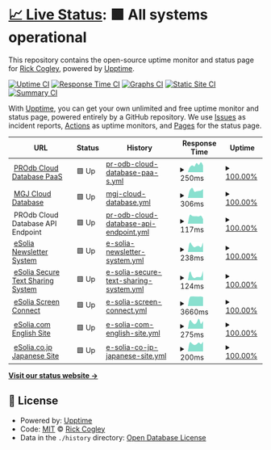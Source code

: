 # [📈 Live Status](https://uptime.esolia.pro): <!--live status--> **🟩 All systems operational**

This repository contains the open-source uptime monitor and status page for [Rick Cogley](https://rick.cogley.info), powered by [Upptime](https://github.com/upptime/upptime).

[![Uptime CI](https://github.com/koj-co/upptime/workflows/Uptime%20CI/badge.svg)](https://github.com/koj-co/upptime/actions?query=workflow%3A%22Uptime+CI%22)
[![Response Time CI](https://github.com/koj-co/upptime/workflows/Response%20Time%20CI/badge.svg)](https://github.com/koj-co/upptime/actions?query=workflow%3A%22Response+Time+CI%22)
[![Graphs CI](https://github.com/koj-co/upptime/workflows/Graphs%20CI/badge.svg)](https://github.com/koj-co/upptime/actions?query=workflow%3A%22Graphs+CI%22)
[![Static Site CI](https://github.com/koj-co/upptime/workflows/Static%20Site%20CI/badge.svg)](https://github.com/koj-co/upptime/actions?query=workflow%3A%22Static+Site+CI%22)
[![Summary CI](https://github.com/koj-co/upptime/workflows/Summary%20CI/badge.svg)](https://github.com/koj-co/upptime/actions?query=workflow%3A%22Summary+CI%22)

With [Upptime](https://upptime.js.org), you can get your own unlimited and free uptime monitor and status page, powered entirely by a GitHub repository. We use [Issues](https://github.com/RickCogley/esolia-uptime/issues) as incident reports, [Actions](https://github.com/RickCogley/esolia-uptime/actions) as uptime monitors, and [Pages](https://uptime.esolia.pro) for the status page.

<!--start: status pages-->
<!-- This summary is generated by Upptime (https://github.com/upptime/upptime) -->
<!-- Do not edit this manually, your changes will be overwritten -->
<!-- prettier-ignore -->
| URL | Status | History | Response Time | Uptime |
| --- | ------ | ------- | ------------- | ------ |
| <img alt="" src="https://assets.esolia.com/eSolia-Chicklet-Color-512px.ico" height="13"> [PROdb Cloud Database PaaS](https://pro.dbflex.net/secure/login.aspx) | 🟩 Up | [pr-odb-cloud-database-paa-s.yml](https://github.com/RickCogley/esolia-uptime/commits/master/history/pr-odb-cloud-database-paa-s.yml) | <details><summary><img alt="Response time graph" src="./graphs/pr-odb-cloud-database-paa-s/response-time-week.png" height="20"> 250ms</summary><br><a href="https://RickCogley.github.io/esolia-uptime/history/pr-odb-cloud-database-paa-s"><img alt="Response time 272" src="https://img.shields.io/endpoint?url=https%3A%2F%2Fraw.githubusercontent.com%2FRickCogley%2Fesolia-uptime%2Fmaster%2Fapi%2Fpr-odb-cloud-database-paa-s%2Fresponse-time.json"></a><br><a href="https://RickCogley.github.io/esolia-uptime/history/pr-odb-cloud-database-paa-s"><img alt="24-hour response time 250" src="https://img.shields.io/endpoint?url=https%3A%2F%2Fraw.githubusercontent.com%2FRickCogley%2Fesolia-uptime%2Fmaster%2Fapi%2Fpr-odb-cloud-database-paa-s%2Fresponse-time-day.json"></a><br><a href="https://RickCogley.github.io/esolia-uptime/history/pr-odb-cloud-database-paa-s"><img alt="7-day response time 250" src="https://img.shields.io/endpoint?url=https%3A%2F%2Fraw.githubusercontent.com%2FRickCogley%2Fesolia-uptime%2Fmaster%2Fapi%2Fpr-odb-cloud-database-paa-s%2Fresponse-time-week.json"></a><br><a href="https://RickCogley.github.io/esolia-uptime/history/pr-odb-cloud-database-paa-s"><img alt="30-day response time 272" src="https://img.shields.io/endpoint?url=https%3A%2F%2Fraw.githubusercontent.com%2FRickCogley%2Fesolia-uptime%2Fmaster%2Fapi%2Fpr-odb-cloud-database-paa-s%2Fresponse-time-month.json"></a><br><a href="https://RickCogley.github.io/esolia-uptime/history/pr-odb-cloud-database-paa-s"><img alt="1-year response time 272" src="https://img.shields.io/endpoint?url=https%3A%2F%2Fraw.githubusercontent.com%2FRickCogley%2Fesolia-uptime%2Fmaster%2Fapi%2Fpr-odb-cloud-database-paa-s%2Fresponse-time-year.json"></a></details> | <details><summary><a href="https://RickCogley.github.io/esolia-uptime/history/pr-odb-cloud-database-paa-s">100.00%</a></summary><a href="https://RickCogley.github.io/esolia-uptime/history/pr-odb-cloud-database-paa-s"><img alt="All-time uptime 100.00%" src="https://img.shields.io/endpoint?url=https%3A%2F%2Fraw.githubusercontent.com%2FRickCogley%2Fesolia-uptime%2Fmaster%2Fapi%2Fpr-odb-cloud-database-paa-s%2Fuptime.json"></a><br><a href="https://RickCogley.github.io/esolia-uptime/history/pr-odb-cloud-database-paa-s"><img alt="24-hour uptime 100.00%" src="https://img.shields.io/endpoint?url=https%3A%2F%2Fraw.githubusercontent.com%2FRickCogley%2Fesolia-uptime%2Fmaster%2Fapi%2Fpr-odb-cloud-database-paa-s%2Fuptime-day.json"></a><br><a href="https://RickCogley.github.io/esolia-uptime/history/pr-odb-cloud-database-paa-s"><img alt="7-day uptime 100.00%" src="https://img.shields.io/endpoint?url=https%3A%2F%2Fraw.githubusercontent.com%2FRickCogley%2Fesolia-uptime%2Fmaster%2Fapi%2Fpr-odb-cloud-database-paa-s%2Fuptime-week.json"></a><br><a href="https://RickCogley.github.io/esolia-uptime/history/pr-odb-cloud-database-paa-s"><img alt="30-day uptime 100.00%" src="https://img.shields.io/endpoint?url=https%3A%2F%2Fraw.githubusercontent.com%2FRickCogley%2Fesolia-uptime%2Fmaster%2Fapi%2Fpr-odb-cloud-database-paa-s%2Fuptime-month.json"></a><br><a href="https://RickCogley.github.io/esolia-uptime/history/pr-odb-cloud-database-paa-s"><img alt="1-year uptime 100.00%" src="https://img.shields.io/endpoint?url=https%3A%2F%2Fraw.githubusercontent.com%2FRickCogley%2Fesolia-uptime%2Fmaster%2Fapi%2Fpr-odb-cloud-database-paa-s%2Fuptime-year.json"></a></details>
| <img alt="" src="https://favicons.githubusercontent.com/db.myriadgenetics-ops.com" height="13"> [MGJ Cloud Database](https://db.myriadgenetics-ops.com/secure/login.aspx) | 🟩 Up | [mgj-cloud-database.yml](https://github.com/RickCogley/esolia-uptime/commits/master/history/mgj-cloud-database.yml) | <details><summary><img alt="Response time graph" src="./graphs/mgj-cloud-database/response-time-week.png" height="20"> 306ms</summary><br><a href="https://RickCogley.github.io/esolia-uptime/history/mgj-cloud-database"><img alt="Response time 303" src="https://img.shields.io/endpoint?url=https%3A%2F%2Fraw.githubusercontent.com%2FRickCogley%2Fesolia-uptime%2Fmaster%2Fapi%2Fmgj-cloud-database%2Fresponse-time.json"></a><br><a href="https://RickCogley.github.io/esolia-uptime/history/mgj-cloud-database"><img alt="24-hour response time 345" src="https://img.shields.io/endpoint?url=https%3A%2F%2Fraw.githubusercontent.com%2FRickCogley%2Fesolia-uptime%2Fmaster%2Fapi%2Fmgj-cloud-database%2Fresponse-time-day.json"></a><br><a href="https://RickCogley.github.io/esolia-uptime/history/mgj-cloud-database"><img alt="7-day response time 306" src="https://img.shields.io/endpoint?url=https%3A%2F%2Fraw.githubusercontent.com%2FRickCogley%2Fesolia-uptime%2Fmaster%2Fapi%2Fmgj-cloud-database%2Fresponse-time-week.json"></a><br><a href="https://RickCogley.github.io/esolia-uptime/history/mgj-cloud-database"><img alt="30-day response time 303" src="https://img.shields.io/endpoint?url=https%3A%2F%2Fraw.githubusercontent.com%2FRickCogley%2Fesolia-uptime%2Fmaster%2Fapi%2Fmgj-cloud-database%2Fresponse-time-month.json"></a><br><a href="https://RickCogley.github.io/esolia-uptime/history/mgj-cloud-database"><img alt="1-year response time 303" src="https://img.shields.io/endpoint?url=https%3A%2F%2Fraw.githubusercontent.com%2FRickCogley%2Fesolia-uptime%2Fmaster%2Fapi%2Fmgj-cloud-database%2Fresponse-time-year.json"></a></details> | <details><summary><a href="https://RickCogley.github.io/esolia-uptime/history/mgj-cloud-database">100.00%</a></summary><a href="https://RickCogley.github.io/esolia-uptime/history/mgj-cloud-database"><img alt="All-time uptime 100.00%" src="https://img.shields.io/endpoint?url=https%3A%2F%2Fraw.githubusercontent.com%2FRickCogley%2Fesolia-uptime%2Fmaster%2Fapi%2Fmgj-cloud-database%2Fuptime.json"></a><br><a href="https://RickCogley.github.io/esolia-uptime/history/mgj-cloud-database"><img alt="24-hour uptime 100.00%" src="https://img.shields.io/endpoint?url=https%3A%2F%2Fraw.githubusercontent.com%2FRickCogley%2Fesolia-uptime%2Fmaster%2Fapi%2Fmgj-cloud-database%2Fuptime-day.json"></a><br><a href="https://RickCogley.github.io/esolia-uptime/history/mgj-cloud-database"><img alt="7-day uptime 100.00%" src="https://img.shields.io/endpoint?url=https%3A%2F%2Fraw.githubusercontent.com%2FRickCogley%2Fesolia-uptime%2Fmaster%2Fapi%2Fmgj-cloud-database%2Fuptime-week.json"></a><br><a href="https://RickCogley.github.io/esolia-uptime/history/mgj-cloud-database"><img alt="30-day uptime 100.00%" src="https://img.shields.io/endpoint?url=https%3A%2F%2Fraw.githubusercontent.com%2FRickCogley%2Fesolia-uptime%2Fmaster%2Fapi%2Fmgj-cloud-database%2Fuptime-month.json"></a><br><a href="https://RickCogley.github.io/esolia-uptime/history/mgj-cloud-database"><img alt="1-year uptime 100.00%" src="https://img.shields.io/endpoint?url=https%3A%2F%2Fraw.githubusercontent.com%2FRickCogley%2Fesolia-uptime%2Fmaster%2Fapi%2Fmgj-cloud-database%2Fuptime-year.json"></a></details>
| <img alt="" src="https://assets.esolia.com/eSolia-Chicklet-Color-512px.ico" height="13"> PROdb Cloud Database API Endpoint | 🟩 Up | [pr-odb-cloud-database-api-endpoint.yml](https://github.com/RickCogley/esolia-uptime/commits/master/history/pr-odb-cloud-database-api-endpoint.yml) | <details><summary><img alt="Response time graph" src="./graphs/pr-odb-cloud-database-api-endpoint/response-time-week.png" height="20"> 117ms</summary><br><a href="https://RickCogley.github.io/esolia-uptime/history/pr-odb-cloud-database-api-endpoint"><img alt="Response time 143" src="https://img.shields.io/endpoint?url=https%3A%2F%2Fraw.githubusercontent.com%2FRickCogley%2Fesolia-uptime%2Fmaster%2Fapi%2Fpr-odb-cloud-database-api-endpoint%2Fresponse-time.json"></a><br><a href="https://RickCogley.github.io/esolia-uptime/history/pr-odb-cloud-database-api-endpoint"><img alt="24-hour response time 147" src="https://img.shields.io/endpoint?url=https%3A%2F%2Fraw.githubusercontent.com%2FRickCogley%2Fesolia-uptime%2Fmaster%2Fapi%2Fpr-odb-cloud-database-api-endpoint%2Fresponse-time-day.json"></a><br><a href="https://RickCogley.github.io/esolia-uptime/history/pr-odb-cloud-database-api-endpoint"><img alt="7-day response time 117" src="https://img.shields.io/endpoint?url=https%3A%2F%2Fraw.githubusercontent.com%2FRickCogley%2Fesolia-uptime%2Fmaster%2Fapi%2Fpr-odb-cloud-database-api-endpoint%2Fresponse-time-week.json"></a><br><a href="https://RickCogley.github.io/esolia-uptime/history/pr-odb-cloud-database-api-endpoint"><img alt="30-day response time 143" src="https://img.shields.io/endpoint?url=https%3A%2F%2Fraw.githubusercontent.com%2FRickCogley%2Fesolia-uptime%2Fmaster%2Fapi%2Fpr-odb-cloud-database-api-endpoint%2Fresponse-time-month.json"></a><br><a href="https://RickCogley.github.io/esolia-uptime/history/pr-odb-cloud-database-api-endpoint"><img alt="1-year response time 143" src="https://img.shields.io/endpoint?url=https%3A%2F%2Fraw.githubusercontent.com%2FRickCogley%2Fesolia-uptime%2Fmaster%2Fapi%2Fpr-odb-cloud-database-api-endpoint%2Fresponse-time-year.json"></a></details> | <details><summary><a href="https://RickCogley.github.io/esolia-uptime/history/pr-odb-cloud-database-api-endpoint">100.00%</a></summary><a href="https://RickCogley.github.io/esolia-uptime/history/pr-odb-cloud-database-api-endpoint"><img alt="All-time uptime 100.00%" src="https://img.shields.io/endpoint?url=https%3A%2F%2Fraw.githubusercontent.com%2FRickCogley%2Fesolia-uptime%2Fmaster%2Fapi%2Fpr-odb-cloud-database-api-endpoint%2Fuptime.json"></a><br><a href="https://RickCogley.github.io/esolia-uptime/history/pr-odb-cloud-database-api-endpoint"><img alt="24-hour uptime 100.00%" src="https://img.shields.io/endpoint?url=https%3A%2F%2Fraw.githubusercontent.com%2FRickCogley%2Fesolia-uptime%2Fmaster%2Fapi%2Fpr-odb-cloud-database-api-endpoint%2Fuptime-day.json"></a><br><a href="https://RickCogley.github.io/esolia-uptime/history/pr-odb-cloud-database-api-endpoint"><img alt="7-day uptime 100.00%" src="https://img.shields.io/endpoint?url=https%3A%2F%2Fraw.githubusercontent.com%2FRickCogley%2Fesolia-uptime%2Fmaster%2Fapi%2Fpr-odb-cloud-database-api-endpoint%2Fuptime-week.json"></a><br><a href="https://RickCogley.github.io/esolia-uptime/history/pr-odb-cloud-database-api-endpoint"><img alt="30-day uptime 100.00%" src="https://img.shields.io/endpoint?url=https%3A%2F%2Fraw.githubusercontent.com%2FRickCogley%2Fesolia-uptime%2Fmaster%2Fapi%2Fpr-odb-cloud-database-api-endpoint%2Fuptime-month.json"></a><br><a href="https://RickCogley.github.io/esolia-uptime/history/pr-odb-cloud-database-api-endpoint"><img alt="1-year uptime 100.00%" src="https://img.shields.io/endpoint?url=https%3A%2F%2Fraw.githubusercontent.com%2FRickCogley%2Fesolia-uptime%2Fmaster%2Fapi%2Fpr-odb-cloud-database-api-endpoint%2Fuptime-year.json"></a></details>
| <img alt="" src="https://assets.esolia.com/eSolia-Chicklet-Color-512px.ico" height="13"> [eSolia Newsletter System](https://send.esolia.pro) | 🟩 Up | [e-solia-newsletter-system.yml](https://github.com/RickCogley/esolia-uptime/commits/master/history/e-solia-newsletter-system.yml) | <details><summary><img alt="Response time graph" src="./graphs/e-solia-newsletter-system/response-time-week.png" height="20"> 238ms</summary><br><a href="https://RickCogley.github.io/esolia-uptime/history/e-solia-newsletter-system"><img alt="Response time 222" src="https://img.shields.io/endpoint?url=https%3A%2F%2Fraw.githubusercontent.com%2FRickCogley%2Fesolia-uptime%2Fmaster%2Fapi%2Fe-solia-newsletter-system%2Fresponse-time.json"></a><br><a href="https://RickCogley.github.io/esolia-uptime/history/e-solia-newsletter-system"><img alt="24-hour response time 325" src="https://img.shields.io/endpoint?url=https%3A%2F%2Fraw.githubusercontent.com%2FRickCogley%2Fesolia-uptime%2Fmaster%2Fapi%2Fe-solia-newsletter-system%2Fresponse-time-day.json"></a><br><a href="https://RickCogley.github.io/esolia-uptime/history/e-solia-newsletter-system"><img alt="7-day response time 238" src="https://img.shields.io/endpoint?url=https%3A%2F%2Fraw.githubusercontent.com%2FRickCogley%2Fesolia-uptime%2Fmaster%2Fapi%2Fe-solia-newsletter-system%2Fresponse-time-week.json"></a><br><a href="https://RickCogley.github.io/esolia-uptime/history/e-solia-newsletter-system"><img alt="30-day response time 222" src="https://img.shields.io/endpoint?url=https%3A%2F%2Fraw.githubusercontent.com%2FRickCogley%2Fesolia-uptime%2Fmaster%2Fapi%2Fe-solia-newsletter-system%2Fresponse-time-month.json"></a><br><a href="https://RickCogley.github.io/esolia-uptime/history/e-solia-newsletter-system"><img alt="1-year response time 222" src="https://img.shields.io/endpoint?url=https%3A%2F%2Fraw.githubusercontent.com%2FRickCogley%2Fesolia-uptime%2Fmaster%2Fapi%2Fe-solia-newsletter-system%2Fresponse-time-year.json"></a></details> | <details><summary><a href="https://RickCogley.github.io/esolia-uptime/history/e-solia-newsletter-system">100.00%</a></summary><a href="https://RickCogley.github.io/esolia-uptime/history/e-solia-newsletter-system"><img alt="All-time uptime 100.00%" src="https://img.shields.io/endpoint?url=https%3A%2F%2Fraw.githubusercontent.com%2FRickCogley%2Fesolia-uptime%2Fmaster%2Fapi%2Fe-solia-newsletter-system%2Fuptime.json"></a><br><a href="https://RickCogley.github.io/esolia-uptime/history/e-solia-newsletter-system"><img alt="24-hour uptime 100.00%" src="https://img.shields.io/endpoint?url=https%3A%2F%2Fraw.githubusercontent.com%2FRickCogley%2Fesolia-uptime%2Fmaster%2Fapi%2Fe-solia-newsletter-system%2Fuptime-day.json"></a><br><a href="https://RickCogley.github.io/esolia-uptime/history/e-solia-newsletter-system"><img alt="7-day uptime 100.00%" src="https://img.shields.io/endpoint?url=https%3A%2F%2Fraw.githubusercontent.com%2FRickCogley%2Fesolia-uptime%2Fmaster%2Fapi%2Fe-solia-newsletter-system%2Fuptime-week.json"></a><br><a href="https://RickCogley.github.io/esolia-uptime/history/e-solia-newsletter-system"><img alt="30-day uptime 100.00%" src="https://img.shields.io/endpoint?url=https%3A%2F%2Fraw.githubusercontent.com%2FRickCogley%2Fesolia-uptime%2Fmaster%2Fapi%2Fe-solia-newsletter-system%2Fuptime-month.json"></a><br><a href="https://RickCogley.github.io/esolia-uptime/history/e-solia-newsletter-system"><img alt="1-year uptime 100.00%" src="https://img.shields.io/endpoint?url=https%3A%2F%2Fraw.githubusercontent.com%2FRickCogley%2Fesolia-uptime%2Fmaster%2Fapi%2Fe-solia-newsletter-system%2Fuptime-year.json"></a></details>
| <img alt="" src="https://assets.esolia.com/eSolia-Chicklet-Color-512px.ico" height="13"> [eSolia Secure Text Sharing System](https://salty.esolia.pro) | 🟩 Up | [e-solia-secure-text-sharing-system.yml](https://github.com/RickCogley/esolia-uptime/commits/master/history/e-solia-secure-text-sharing-system.yml) | <details><summary><img alt="Response time graph" src="./graphs/e-solia-secure-text-sharing-system/response-time-week.png" height="20"> 124ms</summary><br><a href="https://RickCogley.github.io/esolia-uptime/history/e-solia-secure-text-sharing-system"><img alt="Response time 193" src="https://img.shields.io/endpoint?url=https%3A%2F%2Fraw.githubusercontent.com%2FRickCogley%2Fesolia-uptime%2Fmaster%2Fapi%2Fe-solia-secure-text-sharing-system%2Fresponse-time.json"></a><br><a href="https://RickCogley.github.io/esolia-uptime/history/e-solia-secure-text-sharing-system"><img alt="24-hour response time 209" src="https://img.shields.io/endpoint?url=https%3A%2F%2Fraw.githubusercontent.com%2FRickCogley%2Fesolia-uptime%2Fmaster%2Fapi%2Fe-solia-secure-text-sharing-system%2Fresponse-time-day.json"></a><br><a href="https://RickCogley.github.io/esolia-uptime/history/e-solia-secure-text-sharing-system"><img alt="7-day response time 124" src="https://img.shields.io/endpoint?url=https%3A%2F%2Fraw.githubusercontent.com%2FRickCogley%2Fesolia-uptime%2Fmaster%2Fapi%2Fe-solia-secure-text-sharing-system%2Fresponse-time-week.json"></a><br><a href="https://RickCogley.github.io/esolia-uptime/history/e-solia-secure-text-sharing-system"><img alt="30-day response time 193" src="https://img.shields.io/endpoint?url=https%3A%2F%2Fraw.githubusercontent.com%2FRickCogley%2Fesolia-uptime%2Fmaster%2Fapi%2Fe-solia-secure-text-sharing-system%2Fresponse-time-month.json"></a><br><a href="https://RickCogley.github.io/esolia-uptime/history/e-solia-secure-text-sharing-system"><img alt="1-year response time 193" src="https://img.shields.io/endpoint?url=https%3A%2F%2Fraw.githubusercontent.com%2FRickCogley%2Fesolia-uptime%2Fmaster%2Fapi%2Fe-solia-secure-text-sharing-system%2Fresponse-time-year.json"></a></details> | <details><summary><a href="https://RickCogley.github.io/esolia-uptime/history/e-solia-secure-text-sharing-system">100.00%</a></summary><a href="https://RickCogley.github.io/esolia-uptime/history/e-solia-secure-text-sharing-system"><img alt="All-time uptime 100.00%" src="https://img.shields.io/endpoint?url=https%3A%2F%2Fraw.githubusercontent.com%2FRickCogley%2Fesolia-uptime%2Fmaster%2Fapi%2Fe-solia-secure-text-sharing-system%2Fuptime.json"></a><br><a href="https://RickCogley.github.io/esolia-uptime/history/e-solia-secure-text-sharing-system"><img alt="24-hour uptime 100.00%" src="https://img.shields.io/endpoint?url=https%3A%2F%2Fraw.githubusercontent.com%2FRickCogley%2Fesolia-uptime%2Fmaster%2Fapi%2Fe-solia-secure-text-sharing-system%2Fuptime-day.json"></a><br><a href="https://RickCogley.github.io/esolia-uptime/history/e-solia-secure-text-sharing-system"><img alt="7-day uptime 100.00%" src="https://img.shields.io/endpoint?url=https%3A%2F%2Fraw.githubusercontent.com%2FRickCogley%2Fesolia-uptime%2Fmaster%2Fapi%2Fe-solia-secure-text-sharing-system%2Fuptime-week.json"></a><br><a href="https://RickCogley.github.io/esolia-uptime/history/e-solia-secure-text-sharing-system"><img alt="30-day uptime 100.00%" src="https://img.shields.io/endpoint?url=https%3A%2F%2Fraw.githubusercontent.com%2FRickCogley%2Fesolia-uptime%2Fmaster%2Fapi%2Fe-solia-secure-text-sharing-system%2Fuptime-month.json"></a><br><a href="https://RickCogley.github.io/esolia-uptime/history/e-solia-secure-text-sharing-system"><img alt="1-year uptime 100.00%" src="https://img.shields.io/endpoint?url=https%3A%2F%2Fraw.githubusercontent.com%2FRickCogley%2Fesolia-uptime%2Fmaster%2Fapi%2Fe-solia-secure-text-sharing-system%2Fuptime-year.json"></a></details>
| <img alt="" src="https://assets.esolia.com/eSolia-Chicklet-Color-512px.ico" height="13"> [eSolia Screen Connect](https://esolia.screenconnect.com) | 🟩 Up | [e-solia-screen-connect.yml](https://github.com/RickCogley/esolia-uptime/commits/master/history/e-solia-screen-connect.yml) | <details><summary><img alt="Response time graph" src="./graphs/e-solia-screen-connect/response-time-week.png" height="20"> 3660ms</summary><br><a href="https://RickCogley.github.io/esolia-uptime/history/e-solia-screen-connect"><img alt="Response time 2893" src="https://img.shields.io/endpoint?url=https%3A%2F%2Fraw.githubusercontent.com%2FRickCogley%2Fesolia-uptime%2Fmaster%2Fapi%2Fe-solia-screen-connect%2Fresponse-time.json"></a><br><a href="https://RickCogley.github.io/esolia-uptime/history/e-solia-screen-connect"><img alt="24-hour response time 3557" src="https://img.shields.io/endpoint?url=https%3A%2F%2Fraw.githubusercontent.com%2FRickCogley%2Fesolia-uptime%2Fmaster%2Fapi%2Fe-solia-screen-connect%2Fresponse-time-day.json"></a><br><a href="https://RickCogley.github.io/esolia-uptime/history/e-solia-screen-connect"><img alt="7-day response time 3660" src="https://img.shields.io/endpoint?url=https%3A%2F%2Fraw.githubusercontent.com%2FRickCogley%2Fesolia-uptime%2Fmaster%2Fapi%2Fe-solia-screen-connect%2Fresponse-time-week.json"></a><br><a href="https://RickCogley.github.io/esolia-uptime/history/e-solia-screen-connect"><img alt="30-day response time 2893" src="https://img.shields.io/endpoint?url=https%3A%2F%2Fraw.githubusercontent.com%2FRickCogley%2Fesolia-uptime%2Fmaster%2Fapi%2Fe-solia-screen-connect%2Fresponse-time-month.json"></a><br><a href="https://RickCogley.github.io/esolia-uptime/history/e-solia-screen-connect"><img alt="1-year response time 2893" src="https://img.shields.io/endpoint?url=https%3A%2F%2Fraw.githubusercontent.com%2FRickCogley%2Fesolia-uptime%2Fmaster%2Fapi%2Fe-solia-screen-connect%2Fresponse-time-year.json"></a></details> | <details><summary><a href="https://RickCogley.github.io/esolia-uptime/history/e-solia-screen-connect">100.00%</a></summary><a href="https://RickCogley.github.io/esolia-uptime/history/e-solia-screen-connect"><img alt="All-time uptime 100.00%" src="https://img.shields.io/endpoint?url=https%3A%2F%2Fraw.githubusercontent.com%2FRickCogley%2Fesolia-uptime%2Fmaster%2Fapi%2Fe-solia-screen-connect%2Fuptime.json"></a><br><a href="https://RickCogley.github.io/esolia-uptime/history/e-solia-screen-connect"><img alt="24-hour uptime 100.00%" src="https://img.shields.io/endpoint?url=https%3A%2F%2Fraw.githubusercontent.com%2FRickCogley%2Fesolia-uptime%2Fmaster%2Fapi%2Fe-solia-screen-connect%2Fuptime-day.json"></a><br><a href="https://RickCogley.github.io/esolia-uptime/history/e-solia-screen-connect"><img alt="7-day uptime 100.00%" src="https://img.shields.io/endpoint?url=https%3A%2F%2Fraw.githubusercontent.com%2FRickCogley%2Fesolia-uptime%2Fmaster%2Fapi%2Fe-solia-screen-connect%2Fuptime-week.json"></a><br><a href="https://RickCogley.github.io/esolia-uptime/history/e-solia-screen-connect"><img alt="30-day uptime 100.00%" src="https://img.shields.io/endpoint?url=https%3A%2F%2Fraw.githubusercontent.com%2FRickCogley%2Fesolia-uptime%2Fmaster%2Fapi%2Fe-solia-screen-connect%2Fuptime-month.json"></a><br><a href="https://RickCogley.github.io/esolia-uptime/history/e-solia-screen-connect"><img alt="1-year uptime 100.00%" src="https://img.shields.io/endpoint?url=https%3A%2F%2Fraw.githubusercontent.com%2FRickCogley%2Fesolia-uptime%2Fmaster%2Fapi%2Fe-solia-screen-connect%2Fuptime-year.json"></a></details>
| <img alt="" src="https://favicons.githubusercontent.com/esolia.com" height="13"> [eSolia.com English Site](https://esolia.com) | 🟩 Up | [e-solia-com-english-site.yml](https://github.com/RickCogley/esolia-uptime/commits/master/history/e-solia-com-english-site.yml) | <details><summary><img alt="Response time graph" src="./graphs/e-solia-com-english-site/response-time-week.png" height="20"> 275ms</summary><br><a href="https://RickCogley.github.io/esolia-uptime/history/e-solia-com-english-site"><img alt="Response time 225" src="https://img.shields.io/endpoint?url=https%3A%2F%2Fraw.githubusercontent.com%2FRickCogley%2Fesolia-uptime%2Fmaster%2Fapi%2Fe-solia-com-english-site%2Fresponse-time.json"></a><br><a href="https://RickCogley.github.io/esolia-uptime/history/e-solia-com-english-site"><img alt="24-hour response time 313" src="https://img.shields.io/endpoint?url=https%3A%2F%2Fraw.githubusercontent.com%2FRickCogley%2Fesolia-uptime%2Fmaster%2Fapi%2Fe-solia-com-english-site%2Fresponse-time-day.json"></a><br><a href="https://RickCogley.github.io/esolia-uptime/history/e-solia-com-english-site"><img alt="7-day response time 275" src="https://img.shields.io/endpoint?url=https%3A%2F%2Fraw.githubusercontent.com%2FRickCogley%2Fesolia-uptime%2Fmaster%2Fapi%2Fe-solia-com-english-site%2Fresponse-time-week.json"></a><br><a href="https://RickCogley.github.io/esolia-uptime/history/e-solia-com-english-site"><img alt="30-day response time 225" src="https://img.shields.io/endpoint?url=https%3A%2F%2Fraw.githubusercontent.com%2FRickCogley%2Fesolia-uptime%2Fmaster%2Fapi%2Fe-solia-com-english-site%2Fresponse-time-month.json"></a><br><a href="https://RickCogley.github.io/esolia-uptime/history/e-solia-com-english-site"><img alt="1-year response time 225" src="https://img.shields.io/endpoint?url=https%3A%2F%2Fraw.githubusercontent.com%2FRickCogley%2Fesolia-uptime%2Fmaster%2Fapi%2Fe-solia-com-english-site%2Fresponse-time-year.json"></a></details> | <details><summary><a href="https://RickCogley.github.io/esolia-uptime/history/e-solia-com-english-site">100.00%</a></summary><a href="https://RickCogley.github.io/esolia-uptime/history/e-solia-com-english-site"><img alt="All-time uptime 100.00%" src="https://img.shields.io/endpoint?url=https%3A%2F%2Fraw.githubusercontent.com%2FRickCogley%2Fesolia-uptime%2Fmaster%2Fapi%2Fe-solia-com-english-site%2Fuptime.json"></a><br><a href="https://RickCogley.github.io/esolia-uptime/history/e-solia-com-english-site"><img alt="24-hour uptime 100.00%" src="https://img.shields.io/endpoint?url=https%3A%2F%2Fraw.githubusercontent.com%2FRickCogley%2Fesolia-uptime%2Fmaster%2Fapi%2Fe-solia-com-english-site%2Fuptime-day.json"></a><br><a href="https://RickCogley.github.io/esolia-uptime/history/e-solia-com-english-site"><img alt="7-day uptime 100.00%" src="https://img.shields.io/endpoint?url=https%3A%2F%2Fraw.githubusercontent.com%2FRickCogley%2Fesolia-uptime%2Fmaster%2Fapi%2Fe-solia-com-english-site%2Fuptime-week.json"></a><br><a href="https://RickCogley.github.io/esolia-uptime/history/e-solia-com-english-site"><img alt="30-day uptime 100.00%" src="https://img.shields.io/endpoint?url=https%3A%2F%2Fraw.githubusercontent.com%2FRickCogley%2Fesolia-uptime%2Fmaster%2Fapi%2Fe-solia-com-english-site%2Fuptime-month.json"></a><br><a href="https://RickCogley.github.io/esolia-uptime/history/e-solia-com-english-site"><img alt="1-year uptime 100.00%" src="https://img.shields.io/endpoint?url=https%3A%2F%2Fraw.githubusercontent.com%2FRickCogley%2Fesolia-uptime%2Fmaster%2Fapi%2Fe-solia-com-english-site%2Fuptime-year.json"></a></details>
| <img alt="" src="https://favicons.githubusercontent.com/esolia.co.jp" height="13"> [eSolia.co.jp Japanese Site](https://esolia.co.jp) | 🟩 Up | [e-solia-co-jp-japanese-site.yml](https://github.com/RickCogley/esolia-uptime/commits/master/history/e-solia-co-jp-japanese-site.yml) | <details><summary><img alt="Response time graph" src="./graphs/e-solia-co-jp-japanese-site/response-time-week.png" height="20"> 200ms</summary><br><a href="https://RickCogley.github.io/esolia-uptime/history/e-solia-co-jp-japanese-site"><img alt="Response time 271" src="https://img.shields.io/endpoint?url=https%3A%2F%2Fraw.githubusercontent.com%2FRickCogley%2Fesolia-uptime%2Fmaster%2Fapi%2Fe-solia-co-jp-japanese-site%2Fresponse-time.json"></a><br><a href="https://RickCogley.github.io/esolia-uptime/history/e-solia-co-jp-japanese-site"><img alt="24-hour response time 231" src="https://img.shields.io/endpoint?url=https%3A%2F%2Fraw.githubusercontent.com%2FRickCogley%2Fesolia-uptime%2Fmaster%2Fapi%2Fe-solia-co-jp-japanese-site%2Fresponse-time-day.json"></a><br><a href="https://RickCogley.github.io/esolia-uptime/history/e-solia-co-jp-japanese-site"><img alt="7-day response time 200" src="https://img.shields.io/endpoint?url=https%3A%2F%2Fraw.githubusercontent.com%2FRickCogley%2Fesolia-uptime%2Fmaster%2Fapi%2Fe-solia-co-jp-japanese-site%2Fresponse-time-week.json"></a><br><a href="https://RickCogley.github.io/esolia-uptime/history/e-solia-co-jp-japanese-site"><img alt="30-day response time 271" src="https://img.shields.io/endpoint?url=https%3A%2F%2Fraw.githubusercontent.com%2FRickCogley%2Fesolia-uptime%2Fmaster%2Fapi%2Fe-solia-co-jp-japanese-site%2Fresponse-time-month.json"></a><br><a href="https://RickCogley.github.io/esolia-uptime/history/e-solia-co-jp-japanese-site"><img alt="1-year response time 271" src="https://img.shields.io/endpoint?url=https%3A%2F%2Fraw.githubusercontent.com%2FRickCogley%2Fesolia-uptime%2Fmaster%2Fapi%2Fe-solia-co-jp-japanese-site%2Fresponse-time-year.json"></a></details> | <details><summary><a href="https://RickCogley.github.io/esolia-uptime/history/e-solia-co-jp-japanese-site">100.00%</a></summary><a href="https://RickCogley.github.io/esolia-uptime/history/e-solia-co-jp-japanese-site"><img alt="All-time uptime 100.00%" src="https://img.shields.io/endpoint?url=https%3A%2F%2Fraw.githubusercontent.com%2FRickCogley%2Fesolia-uptime%2Fmaster%2Fapi%2Fe-solia-co-jp-japanese-site%2Fuptime.json"></a><br><a href="https://RickCogley.github.io/esolia-uptime/history/e-solia-co-jp-japanese-site"><img alt="24-hour uptime 100.00%" src="https://img.shields.io/endpoint?url=https%3A%2F%2Fraw.githubusercontent.com%2FRickCogley%2Fesolia-uptime%2Fmaster%2Fapi%2Fe-solia-co-jp-japanese-site%2Fuptime-day.json"></a><br><a href="https://RickCogley.github.io/esolia-uptime/history/e-solia-co-jp-japanese-site"><img alt="7-day uptime 100.00%" src="https://img.shields.io/endpoint?url=https%3A%2F%2Fraw.githubusercontent.com%2FRickCogley%2Fesolia-uptime%2Fmaster%2Fapi%2Fe-solia-co-jp-japanese-site%2Fuptime-week.json"></a><br><a href="https://RickCogley.github.io/esolia-uptime/history/e-solia-co-jp-japanese-site"><img alt="30-day uptime 100.00%" src="https://img.shields.io/endpoint?url=https%3A%2F%2Fraw.githubusercontent.com%2FRickCogley%2Fesolia-uptime%2Fmaster%2Fapi%2Fe-solia-co-jp-japanese-site%2Fuptime-month.json"></a><br><a href="https://RickCogley.github.io/esolia-uptime/history/e-solia-co-jp-japanese-site"><img alt="1-year uptime 100.00%" src="https://img.shields.io/endpoint?url=https%3A%2F%2Fraw.githubusercontent.com%2FRickCogley%2Fesolia-uptime%2Fmaster%2Fapi%2Fe-solia-co-jp-japanese-site%2Fuptime-year.json"></a></details>

<!--end: status pages-->

[**Visit our status website →**](https://uptime.esolia.pro)

## 📄 License

- Powered by: [Upptime](https://github.com/upptime/upptime)
- Code: [MIT](./LICENSE) © [Rick Cogley](https://rick.cogley.info)
- Data in the `./history` directory: [Open Database License](https://opendatacommons.org/licenses/odbl/1-0/)
